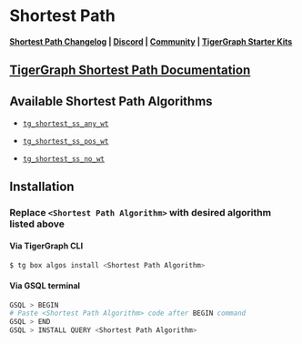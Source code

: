 
# Shortest Path

#### [Shortest Path Changelog](https://github.com/tigergraph/gsql-graph-algorithms/algorithms/Path/shortest_path/CHANGELOG.md) | [Discord](https://discord.gg/vFbmPyvJJN) | [Community](https://community.tigergraph.com) | [TigerGraph Starter Kits](https://github.com/zrougamed/TigerGraph-Starter-Kits-Parser)

## [TigerGraph Shortest Path Documentation](https://docs.tigergraph.com/tigergraph-platform-overview/graph-algorithm-library#single-source-shortest-path-weighted)

## Available Shortest Path Algorithms 

* [`tg_shortest_ss_any_wt`](https://github.com/tigergraph/gsql-graph-algorithms/algorithms/Path/shortest_path/tg_shortest_ss_any_wt.gsql)

* [`tg_shortest_ss_pos_wt`](https://github.com/tigergraph/gsql-graph-algorithms/algorithms/Path/shortest_path/tg_shortest_ss_pos_wt.gsql)

* [`tg_shortest_ss_no_wt`](https://github.com/tigergraph/gsql-graph-algorithms/algorithms/Path/shortest_path/tg_shortest_ss_no_wt.gsql)

## Installation 

### Replace `<Shortest Path Algorithm>` with desired algorithm listed above 

#### Via TigerGraph CLI

```bash
$ tg box algos install <Shortest Path Algorithm>
```

#### Via GSQL terminal

```bash
GSQL > BEGIN
# Paste <Shortest Path Algorithm> code after BEGIN command
GSQL > END 
GSQL > INSTALL QUERY <Shortest Path Algorithm>
```